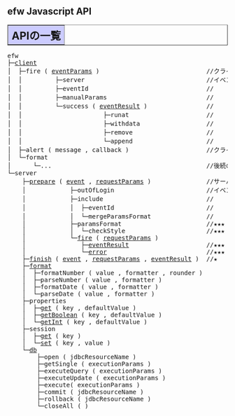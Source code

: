 <H2>efw Javascript API</H2>
	
<TABLE BORDER="1" WIDTH="100%" CELLPADDING="3" CELLSPACING="0" SUMMARY="">
	<TR BGCOLOR="#CCCCFF" CLASS="TableHeadingColor">
		<TH ALIGN="left" COLSPAN="1"><FONT SIZE="+2"><B>APIの一覧</B></FONT></TH>
	</TR>
</TABLE>

<pre>efw
├─<a href="#efw.client">client</a>
│  ├─fire ( <a href="#efw.eventParams">eventParams</a> )                             //クライアントからサーバイベントを実行する関数
│  │         ├─server                                 //イベントパラメータの サーバURL
│  │         ├─eventId                                //                   イベントId
│  │         ├─manualParams                           //                   手動パラメータ
│  │         └─success ( <a href="#efw.event.fire.eventResult">eventResult</a> )                //                   成功コールバック関数
│  │                      ├─runat                     //                   イベント実行結果の 表示場所
│  │                      ├─withdata                  //                                     表示データ
│  │                      ├─remove                    //                                     削除内容
│  │                      └─append                    //                                     htmlマスク
│  ├─alert ( message , callback )                     //クライアントでアラートメッセージを表示する関数
│  └─format
│      └─...                                          //後続のefw.server.formatとほぼ同じ機能、その説明をご参照。
└─server
    ├─<a href="#efw.server.prepare">prepare</a> ( <a href="#efw.event">event</a> , <a href="#efw.event.fire.requestParams">requestParams</a> )               //サーバイベントの準備処理関数
    │            ├─outOfLogin                         //イベントの ログインチェック不要フラグ
    │            ├─include                            //          サブイベントを取り込むためのインクルード
    │            │  ├─eventId                         //          サブイベントId
    │            │  └─mergeParamsFormat               //          サブとメインのパラメータフォーマットをマージするフラグ
    │            ├─paramsFormat                       //★★★
    │            │  └─checkStyle                      //★★★
    │            └─<a href="#efw.event.fire">fire</a> ( <a href="#efw.event.fire.requestParams">requestParams</a> )                              //★★★
    │               ├─<a href="#efw.event.fire.eventResult">eventResult</a>                     //★★★
    │               └─<a href="#efw.event.fire.error">error</a>                           //★★★
    ├─<a href="#efw.server.finish">finish</a> ( <a href="#efw.event">event</a> , <a href="#efw.event.fire.requestParams">requestParams</a> , <a href="#efw.event.fire.eventResult">eventResult</a> )  //★
    ├─<a href="#efw.server.format">format</a>
    │  ├─formatNumber ( value , formatter , rounder )                         ★★
    │  ├─parseNumber ( value , formatter )                                    ★★
    │  ├─formatDate ( value , formatter )                                     ★★
    │  └─parseDate ( value , formatter )                                      ★★
    ├─properties
    │  ├─<a href="#efw.server.properties.get">get</a> ( key , defaultValue )                                          ★★
    │  ├─<a href="#efw.server.properties.getBoolean">getBoolean</a> ( key , defaultValue )                                   ★★
    │  └─<a href="#efw.server.properties.getInt">getInt</a> ( key , defaultValue )                                       ★★
    ├─session
    │  ├─<a href="#efw.server.session.get">get</a> ( key )                                                         ★★
    │  └─<a href="#efw.server.session.set">set</a> ( key , value )                                                 ★★
    └─<a href="#efw.server.db">db</a>
        ├─open ( jdbcResourceName )                                           ★
        ├─getSingle ( executionParams )                                       ★★★
        ├─executeQuery ( executionParams )                                    ★★★
        ├─executeUpdate ( executionParams )                                   ★★
        ├─execute( executionParams )                                          ★★★
        ├─commit ( jdbcResourceName )                                         ★
        ├─rollback ( jdbcResourceName )                                       ★
        └─closeAll ( )                                                        ★

</pre>
